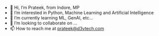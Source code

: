 - 👋 Hi, I’m Prateek, from Indore, MP
- 👀 I’m interested in Python, Machine Learning and Artificial Intelligence
- 🌱 I’m currently learning ML, GenAI, etc... 
- 💞️ I’m looking to collaborate on ...
- 📫 How to reach me at prateek@d3vtech.com

<!---
Prateek-d3v/Prateek-d3v is a ✨ special ✨ repository because its `README.md` (this file) appears on your GitHub profile.
You can click the Preview link to take a look at your changes.
--->
